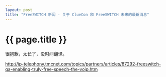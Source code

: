 ```yaml
---
layout: post
title: "FreeSWITCH 新闻 - 关于 ClueCon 和 FreeSWITCH 未来的最新消息"
---
```


# {{ page.title }}

很抱歉，太长了，没时间翻译。

<http://ip-telephony.tmcnet.com/topics/partners/articles/87292-freeswitch-qa-enabling-truly-free-speech-the-voip.htm>
